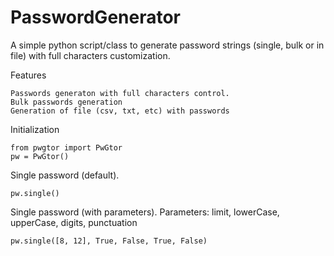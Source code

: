 # PasswordGenerator
A simple python script/class to generate password strings (single, bulk or in file) with full characters customization.

Features

    Passwords generaton with full characters control.
    Bulk passwords generation
    Generation of file (csv, txt, etc) with passwords
  
Initialization
```
from pwgtor import PwGtor
pw = PwGtor()
```

Single password (default).
```
pw.single()
```

Single password (with parameters).
Parameters: limit, lowerCase, upperCase, digits, punctuation
```
pw.single([8, 12], True, False, True, False)
```
 
